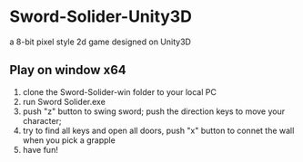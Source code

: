 # Sword-Solider-Unity3D
a 8-bit pixel style 2d game designed on Unity3D

## Play on window x64
1. clone the Sword-Solider-win folder to your local PC
2. run Sword Solider.exe
3. push "z" button to swing sword; push the direction keys to move your character;
4. try to find all keys and open all doors, push "x" button to connet the wall when you pick a grapple
5. have fun!
